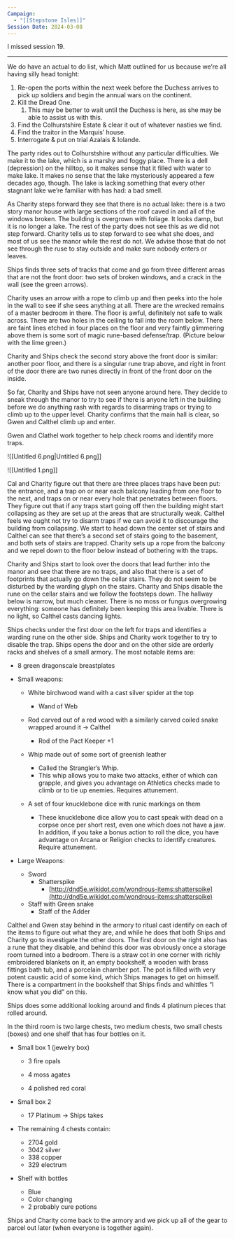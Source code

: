 ```yaml
---
Campaign:
  - "[[Stepstone Isles]]"
Session Date: 2024-03-08
---
```

I missed session 19.

---

We do have an actual to do list, which Matt outlined for us because we’re all having silly head tonight:

1. Re-open the ports within the next week before the Duchess arrives to pick up soldiers and begin the annual wars on the continent.
2. Kill the Dread One.
    1. This may be better to wait until the Duchess is here, as she may be able to assist us with this.
3. Find the Colhurstshire Estate & clear it out of whatever nasties we find.
4. Find the traitor in the Marquis’ house.
5. Interrogate & put on trial Azalais & Iolande.

The party rides out to Colhurstshire without any particular difficulties. We make it to the lake, which is a marshy and foggy place. There is a dell (depression) on the hilltop, so it makes sense that it filled with water to make lake. It makes no sense that the lake mysteriously appeared a few decades ago, though. The lake is lacking something that every other stagnant lake we’re familiar with has had: a bad smell.

As Charity steps forward they see that there is no actual lake: there is a two story manor house with large sections of the roof caved in and all of the windows broken. The building is overgrown with foliage. It looks damp, but it is no longer a lake. The rest of the party does not see this as we did not step forward. Charity tells us to step forward to see what she does, and most of us see the manor while the rest do not. We advise those that do not see through the ruse to stay outside and make sure nobody enters or leaves.

Ships finds three sets of tracks that come and go from three different areas that are not the front door: two sets of broken windows, and a crack in the wall (see the green arrows).

Charity uses an arrow with a rope to climb up and then peeks into the hole in the wall to see if she sees anything at all. There are the wrecked remains of a master bedroom in there. The floor is awful, definitely not safe to walk across. There are two holes in the ceiling to fall into the room below. There are faint lines etched in four places on the floor and very faintly glimmering above them is some sort of magic rune-based defense/trap. (Picture below with the lime green.)

Charity and Ships check the second story above the front door is similar: another poor floor, and there is a singular rune trap above, and right in front of the door there are two runes directly in front of the front door on the inside.

So far, Charity and Ships have not seen anyone around here. They decide to sneak through the manor to try to see if there is anyone left in the building before we do anything rash with regards to disarming traps or trying to climb up to the upper level. Charity confirms that the main hall is clear, so Gwen and Calthel climb up and enter.

Gwen and Clathel work together to help check rooms and identify more traps.

![[Untitled 6.png|Untitled 6.png]]

  

![[Untitled 1.png]]

Cal and Charity figure out that there are three places traps have been put: the entrance, and a trap on or near each balcony leading from one floor to the next, and traps on or near every hole that penetrates between floors. They figure out that if any traps start going off then the building might start collapsing as they are set up at the areas that are structurally weak. Calthel feels we ought not try to disarm traps if we can avoid it to discourage the building from collapsing. We start to head down the center set of stairs and Calthel can see that there’s a second set of stairs going to the basement, and both sets of stairs are trapped. Charity sets up a rope from the balcony and we repel down to the floor below instead of bothering with the traps.

Charity and Ships start to look over the doors that lead further into the manor and see that there are no traps, and also that there is a set of footprints that actually go down the cellar stairs. They do not seem to be disturbed by the warding glyph on the stairs. Charity and Ships disable the rune on the cellar stairs and we follow the footsteps down. The hallway below is narrow, but much cleaner. There is no moss or fungus overgrowing everything: someone has definitely been keeping this area livable. There is no light, so Calthel casts dancing lights.

Ships checks under the first door on the left for traps and identifies a warding rune on the other side. Ships and Charity work together to try to disable the trap. Ships opens the door and on the other side are orderly racks and shelves of a small armory. The most notable items are:

- 8 green dragonscale breastplates
- Small weapons:
    
    - White birchwood wand with a cast silver spider at the top
        - Wand of Web
    
    - Rod carved out of a red wood with a similarly carved coiled snake wrapped around it → Calthel
        - Rod of the Pact Keeper +1
    
    - Whip made out of some sort of greenish leather
        - Called the Strangler’s Whip.
        - This whip allows you to make two attacks, either of which can grapple, and gives you advantage on Athletics checks made to climb or to tie up enemies. Requires attunement.
    
    - A set of four knucklebone dice with runic markings on them
        - These knucklebone dice allow you to cast speak with dead on a corpse once per short rest, even one which does not have a jaw. In addition, if you take a bonus action to roll the dice, you have advantage on Arcana or Religion checks to identify creatures. Require attunement.
- Large Weapons:
    - Sword
        - Shatterspike
            - [http://dnd5e.wikidot.com/wondrous-items:shatterspike](http://dnd5e.wikidot.com/wondrous-items:shatterspike)
    - Staff with Green snake
        - Staff of the Adder

Calthel and Gwen stay behind in the armory to ritual cast identify on each of the items to figure out what they are, and while he does that both Ships and Charity go to investigate the other doors. The first door on the right also has a rune that they disable, and behind this door was obviously once a storage room turned into a bedroom. There is a straw cot in one corner with richly embroidered blankets on it, an empty bookshelf, a wooden with brass fittings bath tub, and a porcelain chamber pot. The pot is filled with very potent caustic acid of some kind, which Ships manages to get on himself. There is a compartment in the bookshelf that Ships finds and whittles “I know what you did” on this.

Ships does some additional looking around and finds 4 platinum pieces that rolled around.

In the third room is two large chests, two medium chests, two small chests (boxes) and one shelf that has four bottles on it.

- Small box 1 (jewelry box)
    
    - 3 fire opals
    
    - 4 moss agates
    - 4 polished red coral

- Small box 2
    - 17 Platinum → Ships takes

- The remaining 4 chests contain:
    - 2704 gold
    - 3042 silver
    - 338 copper
    - 329 electrum
- Shelf with bottles
    - Blue
    - Color changing
    - 2 probably cure potions

Ships and Charity come back to the armory and we pick up all of the gear to parcel out later (when everyone is together again).